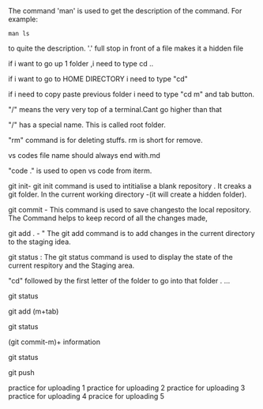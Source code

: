 <!--  -->The command 'man' is used to get the description of the command. For example:

```
man ls
```

 to quite the description.
'.' full stop in front of a file makes it a hidden file



if i want to go up 1 folder ,i need to type cd ..



if i want to go to HOME DIRECTORY i need to type "cd"


if i need to copy paste previous folder i need to type "cd m" and tab button.



"/" means the very very top of a terminal.Cant go higher than that


"/" has a special name. This is called root folder.



"rm" command is for deleting stuffs. rm is short for remove.



vs codes file name should always end with.md

"code ." is  used to open vs code from iterm.


git init-  git  init command is used to intitialise a blank repository . It creaks a git folder. In the current working directory -(it will create a hidden folder).


git commit  - This command is used to save changesto the local repository. The Command helps to keep record of all the changes made,



git add . -  " The git add command is to add changes in the current directory to the staging idea.


git status : The git status command is used to display the state of the current respitory and the Staging area.


"cd" followed by the first letter of the folder to go into that folder . ...

git status


git add (m+tab)

git status


(git commit-m)+ information 

git status


git push




practice for uploading 1
practice for uploading 2
practice for uploading 3
practice for uploading 4
pracice for uploading 5
